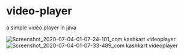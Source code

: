 # video-player
a simple video player in java



![Screenshot_2020-07-04-01-07-24-101_com kashkart videoplayer](https://user-images.githubusercontent.com/42172695/86509236-0d451800-be04-11ea-89d2-f4f04870612a.jpg)
![Screenshot_2020-07-04-01-07-33-489_com kashkart videoplayer](https://user-images.githubusercontent.com/42172695/86509255-23eb6f00-be04-11ea-91e0-837303cd9491.jpg)
